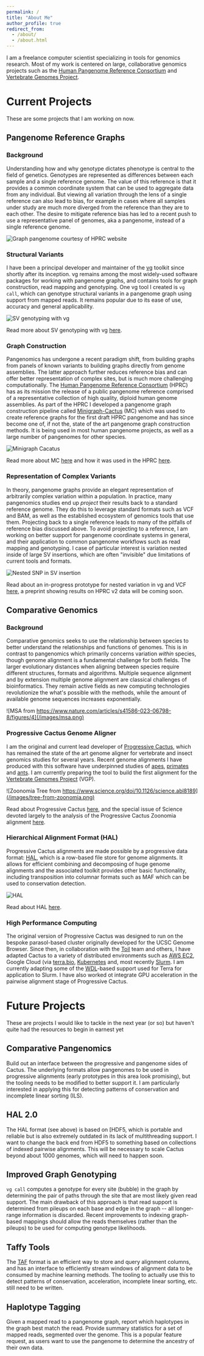 ```yaml
---
permalink: /
title: "About Me"
author_profile: true
redirect_from: 
  - /about/
  - /about.html
---
```

I am a freelance computer scientist specializing in tools for genomics research. Most of my work is centered on large, collaborative genomics projects such as the [Human Pangenome Reference Consortium](https://humanpangenome.org/) and [Vertebrate Genomes Project](https://vertebrategenomesproject.org/). 

# Current Projects

These are some projects that I am working on now. 

## Pangenome Reference Graphs

### Background

Understanding how and why genotype dictates phenotype is central to the field of genetics. Genotypes are represented as differences between each sample and a single reference genome. The value of this reference is that it provides a common coordinate system that can be used to aggregate data from any individual. But viewing all variation through the lens of a single reference can also lead to bias, for example in cases where all samples under study are much more diverged from the reference than they are to each other. The desire to mitigate reference bias has led to a recent push to use a representative panel of genomes, aka a pangenome, instead of a single reference genome. 

![Graph pangenome courtesy of HPRC website](/images/hprc-graph-from-website.png)

### Structural Variants

I have been a principal developer and maintainer of the [vg](https://github.com/vgteam/vg/) toolkit since shortly after its inception. vg remains among the most widely-used software packages for working with pangenome graphs, and contains tools for graph construction, read mapping and genotyping. One vg tool I created is `vg call`, which can genotype structural variants in a pangenome graph using support from mapped reads. It remains popular due to its ease of use, accuracy and general applicability.
 
![SV genotyping with vg](/images/vg-call.png)

Read more about SV genotyping with vg [here](https://doi.org/10.1186/s13059-020-1941-7).

### Graph Construction

Pangenomics has undergone a recent paradigm shift, from building graphs from panels of known variants to building graphs directly from genome assemblies. The latter approach further reduces reference bias and can offer better representation of complex sites, but is much more challenging computationally. The [Human Pangenome Reference Consortium](https://humanpangenome.org/) (HPRC) has as its mission the release of a public pangenome reference comprised of a representative collection of high quality, diploid human genome assemblies. As part of the HPRC I developed a pangenome graph construction pipeline called [Minigraph-Cactus](https://github.com/ComparativeGenomicsToolkit/cactus/blob/master/doc/pangeome.md) (MC) which was used to create reference graphs for the first draft HPRC pangenome and has since become one of, if not the, state of the art pangenome graph construction methods. It is being used in most human pangenome projects, as well as a large number of pangenomes for other species.

![Minigraph Cacatus](/images/mc.png)

Read more about MC [here](https://doi.org/10.1038/s41587-023-01793-w) and how it was used in the HPRC [here](https://doi.org/10.1038/s41586-023-05896-x).

### Representation of Complex Variants

In theory, pangenome graphs provide an elegant representation of arbitrarily complex variation within a population. In practice, many pangenomics studies end up *project* their results back to a standard reference genome. They do this to leverage standard formats such as VCF and BAM, as well as the established ecosystem of genomics tools that use them. Projecting back to a single reference leads to many of the pitfalls of reference bias discussed above. To avoid projecting to a reference, I am working on better support for pangenome coordinate systems in general, and their application to common pangenome workflows such as read mapping and genotyping. I case of particular interest is variation nested inside of large SV insertions, which are often "invisible" due limitations of current tools and formats.

![Nested SNP in SV insertion](/images/nested-snp.png)

Read about an in-progress prototype for nested variation in vg and VCF [here](https://github.com/vgteam/vg/wiki/VCF-export-with-vg-deconstruct), a preprint showing results on HPRC v2 data will  be coming soon. 

## Comparative Genomics

### Background

Comparative genomics seeks to use the relationship between species to better understand the relationships and functions of genomes. This is in contrast to pangenomics which primarily concerns variation *within* species, though genome alignment is a fundamental challenge for both fields. The larger evolutionary distances when aligning between species require different structures, formats and algorithms. Multiple sequence alignment and by extension multiple genome alignment are classical challenges of bioinformatics. They remain active fields as new computing technologies revolutionize the what's possible with the methods, while the amount of available genome sequences increases exponentially. 

![MSA from https://www.nature.com/articles/s41586-023-06798-8/figures/4](/images/msa.png)

### Progressive Cactus Genome Aligner

I am the original and current lead developer of [Progressive Cactus](https://github.com/ComparativeGenomicsToolkit/cactus/blob/master/doc/progressive.md), which has remained the state of the art genome aligner for vertebrate and insect genomics studies for several years. Recent genome alignments I have produced with this software have underpinned studies of [apes](https://doi.org/10.1038/s41586-025-08816-3), [primates](https://doi.org/10.1038/s41586-023-06798-8) and [ants](https://papers.ssrn.com/sol3/papers.cfm?abstract_id=5055090). I am currently preparing the tool to build the first alignment for the [Vertebrate Genomes Project](https://vertebrategenomesproject.org/) (VGP).

![Zoonomia Tree from https://www.science.org/doi/10.1126/science.abl8189](/images/tree-from-zoonomia.png)

Read about Progressive Cactus [here](https://doi.org/10.1038/s41586-020-2871-y), and the special issue of Science devoted largely to the analysis of the Progressive Cactus Zoonomia alignment [here](https://www.science.org/toc/science/380/6643).

### Hierarchical Alignment Format (HAL)

Progressive Cactus alignments are made possible by a progressive data format: [HAL](https://github.com/ComparativeGenomicsToolkit/hal), which is a row-based file store for genome alignments. It allows for efficient combining and decomposing of huge genome alignments and the associated toolkit provides other basic functionality, including transposition into columnar formats such as MAF which can be used to conservation detection. 

![HAL](/images/hal.png)

Read about HAL [here](https://doi.org/10.1093/bioinformatics/btt128).

### High Performance Computing

The original version of Progressive Cactus was designed to run on the bespoke parasol-based cluster originally developed for the UCSC Genome Browser. Since then, in collaboration with the [Toil](https://toil.ucsc-cgl.org/) team and others, I have adapted Cactus to a variety of distributed environments such as [AWS EC2](https://aws.amazon.com/ec2/), Google Cloud (via [terra.bio](https://terra.bio/), [Kubernetes](https://kubernetes.io/) and, most recently [Slurm](https://slurm.schedmd.com/documentation.html). I am currently adapting some of the [WDL](https://github.com/openwdl/wdl)-based support used for Terra for application to Slurm. I have also worked ot integrate GPU acceleration in the pairwise alignment stage of Progressive Cactus.

# Future Projects

These are projects I would like to tackle in the next year (or so) but haven't quite had the resources to begin in earnest yet

## Comparative Pangenomics

Build out an interface between the progressive and pangenome sides of Cactus. The underlying formats allow pangenomes to be used in progressive alignments (early prototypes in this area look promising), but the tooling needs to be modified to better support it. I am particularly interested in applying this for detecting patterns of conservation and incomplete linear sorting (ILS).

## HAL 2.0

The HAL format (see above) is based on [HDF5[](https://www.hdfgroup.org/solutions/hdf5/), which is portable and reliable but is also extremely outdated in its lack of multithreading support.  I want to change the back end from HDF5 to something based on collections of indexed pairwise alignments.  This will be necessary to scale Cactus beyond about 1000 genomes, which will need to happen soon.

## Improved Graph Genotyping

`vg call` computes a genotype for every site (bubble) in the graph by determining the pair of paths through the site that are most likely given read support. The main drawback of this approach is that read support is determined from pileups on each base and edge in the graph -- all longer-range information is discarded.  Recent improvements to indexing graph-based mappings should allow the reads themselves (rather than the pileups) to be used for computing genotype likelihoods.

## Taffy Tools

The [TAF](https://github.com/ComparativeGenomicsToolkit/taffy) format is an efficient way to store and query alignment columns, and has an interface to efficiently stream windows of alignment data to be consumed by machine learning methods. The tooling to actually use this to detect patterns of conservation, acceleration, incomplete linear sorting, etc. still need to be written. 

## Haplotype Tagging

Given a mapped read to a pangenome graph, report which haplotypes in the graph best match the read. Provide summary statistics for a set of mapped reads, segmented over the genome. This is a popular feature request, as users want to use the pangenome to determine the ancestry of their own data.
